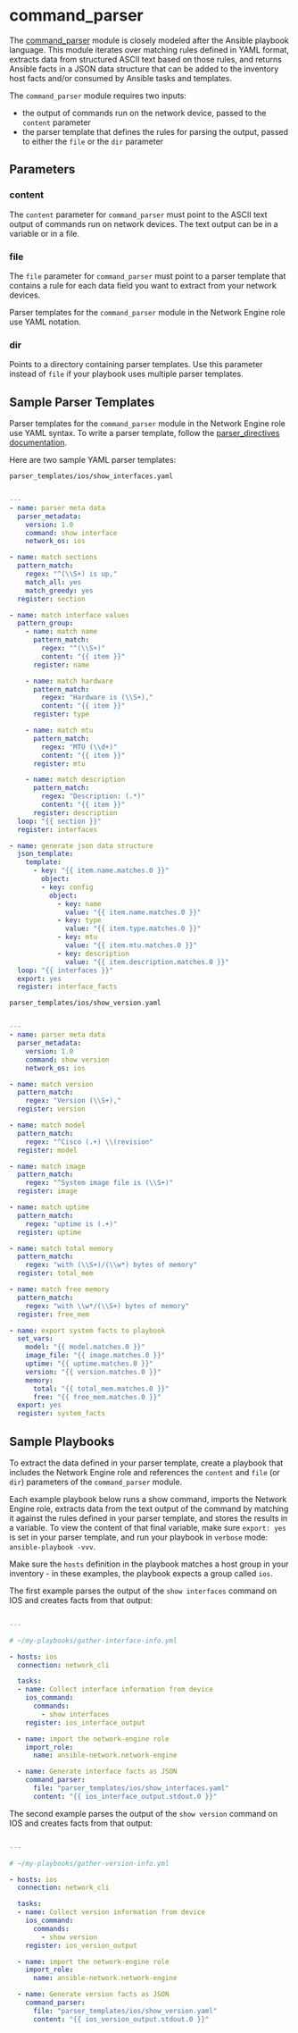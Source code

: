 # command_parser

The [command_parser](https://github.com/ansible-network/network-engine/blob/devel/library/command_parser.py)
module is closely modeled after the Ansible playbook language.
This module iterates over matching rules defined in YAML format, extracts data from structured ASCII text based on those rules,
and returns Ansible facts in a JSON data structure that can be added to the inventory host facts and/or consumed by Ansible tasks and templates.

The `command_parser` module requires two inputs: 
 - the output of commands run on the network device, passed to the `content` parameter
 - the parser template that defines the rules for parsing the output, passed to either the `file` or the `dir` parameter

## Parameters

### content

The `content` parameter for `command_parser` must point to the ASCII text output of commands run on network devices. The text output can be in a variable or in a file.


### file

The `file` parameter for `command_parser` must point to a parser template that contains a rule for each data field you want to extract from your network devices.

Parser templates for the `command_parser` module in the Network Engine role use YAML notation.


### dir

Points to a directory containing parser templates. Use this parameter instead of `file` if your playbook uses multiple parser templates.

## Sample Parser Templates

Parser templates for the `command_parser` module in the Network Engine role use YAML syntax.
To write a parser template, follow the [parser_directives documentation](docs/directives/parser_directives.md).

Here are two sample YAML parser templates:

`parser_templates/ios/show_interfaces.yaml`
```yaml

---
- name: parser meta data
  parser_metadata:
    version: 1.0
    command: show interface
    network_os: ios

- name: match sections
  pattern_match:
    regex: "^(\\S+) is up,"
    match_all: yes
    match_greedy: yes
  register: section

- name: match interface values
  pattern_group:
    - name: match name
      pattern_match:
        regex: "^(\\S+)"
        content: "{{ item }}"
      register: name

    - name: match hardware
      pattern_match:
        regex: "Hardware is (\\S+),"
        content: "{{ item }}"
      register: type

    - name: match mtu
      pattern_match:
        regex: "MTU (\\d+)"
        content: "{{ item }}"
      register: mtu

    - name: match description
      pattern_match:
        regex: "Description: (.*)"
        content: "{{ item }}"
      register: description
  loop: "{{ section }}"
  register: interfaces

- name: generate json data structure
  json_template:
    template:
      - key: "{{ item.name.matches.0 }}"
        object:
        - key: config
          object:
            - key: name
              value: "{{ item.name.matches.0 }}"
            - key: type
              value: "{{ item.type.matches.0 }}"
            - key: mtu
              value: "{{ item.mtu.matches.0 }}"
            - key: description
              value: "{{ item.description.matches.0 }}"
  loop: "{{ interfaces }}"
  export: yes
  register: interface_facts

```

`parser_templates/ios/show_version.yaml`

```yaml

---
- name: parser meta data
  parser_metadata:
    version: 1.0
    command: show version
    network_os: ios

- name: match version
  pattern_match:
    regex: "Version (\\S+),"
  register: version

- name: match model
  pattern_match:
    regex: "^Cisco (.+) \\(revision"
  register: model

- name: match image
  pattern_match:
    regex: "^System image file is (\\S+)"
  register: image

- name: match uptime
  pattern_match:
    regex: "uptime is (.+)"
  register: uptime

- name: match total memory
  pattern_match:
    regex: "with (\\S+)/(\\w*) bytes of memory"
  register: total_mem

- name: match free memory
  pattern_match:
    regex: "with \\w*/(\\S+) bytes of memory"
  register: free_mem

- name: export system facts to playbook
  set_vars:
    model: "{{ model.matches.0 }}"
    image_file: "{{ image.matches.0 }}"
    uptime: "{{ uptime.matches.0 }}"
    version: "{{ version.matches.0 }}"
    memory:
      total: "{{ total_mem.matches.0 }}"
      free: "{{ free_mem.matches.0 }}"
  export: yes
  register: system_facts

```

## Sample Playbooks

To extract the data defined in your parser template, create a playbook that includes the Network Engine role and references the `content` and `file` (or `dir`) parameters of the `command_parser` module.

Each example playbook below runs a show command, imports the Network Engine role, extracts data from the text output of the command by matching it against the rules defined
in your parser template, and stores the results in a variable. To view the content of that final variable, make sure `export: yes` is set in your parser template, and run your playbook in `verbose` mode: `ansible-playbook -vvv`.

Make sure the `hosts` definition in the playbook matches a host group in your inventory - in these examples, the playbook expects a group called `ios`.

The first example parses the output of the `show interfaces` command on IOS and creates facts from that output:

```yaml

---

# ~/my-playbooks/gather-interface-info.yml

- hosts: ios
  connection: network_cli

  tasks:
  - name: Collect interface information from device
    ios_command:
      commands:
        - show interfaces
    register: ios_interface_output

  - name: import the network-engine role
    import_role:
      name: ansible-network.network-engine

  - name: Generate interface facts as JSON
    command_parser:
      file: "parser_templates/ios/show_interfaces.yaml"
      content: "{{ ios_interface_output.stdout.0 }}"

```

The second example parses the output of the `show version` command on IOS and creates facts from that output:

```yaml

---

# ~/my-playbooks/gather-version-info.yml

- hosts: ios
  connection: network_cli

  tasks:
  - name: Collect version information from device
    ios_command:
      commands: 
        - show version
    register: ios_version_output

  - name: import the network-engine role
    import_role:
      name: ansible-network.network-engine

  - name: Generate version facts as JSON
    command_parser:
      file: "parser_templates/ios/show_version.yaml"
      content: "{{ ios_version_output.stdout.0 }}"

```
